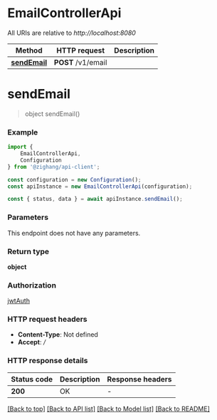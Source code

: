 # EmailControllerApi

All URIs are relative to *http://localhost:8080*

|Method | HTTP request | Description|
|------------- | ------------- | -------------|
|[**sendEmail**](#sendemail) | **POST** /v1/email | |

# **sendEmail**
> object sendEmail()


### Example

```typescript
import {
    EmailControllerApi,
    Configuration
} from '@zighang/api-client';

const configuration = new Configuration();
const apiInstance = new EmailControllerApi(configuration);

const { status, data } = await apiInstance.sendEmail();
```

### Parameters
This endpoint does not have any parameters.


### Return type

**object**

### Authorization

[jwtAuth](../README.md#jwtAuth)

### HTTP request headers

 - **Content-Type**: Not defined
 - **Accept**: */*


### HTTP response details
| Status code | Description | Response headers |
|-------------|-------------|------------------|
|**200** | OK |  -  |

[[Back to top]](#) [[Back to API list]](../README.md#documentation-for-api-endpoints) [[Back to Model list]](../README.md#documentation-for-models) [[Back to README]](../README.md)


